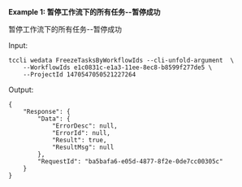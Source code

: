 **Example 1: 暂停工作流下的所有任务--暂停成功**

暂停工作流下的所有任务--暂停成功

Input: 

```
tccli wedata FreezeTasksByWorkflowIds --cli-unfold-argument  \
    --WorkflowIds e1c0831c-e1a3-11ee-8ec8-b8599f277de5 \
    --ProjectId 1470547050521227264
```

Output: 
```
{
    "Response": {
        "Data": {
            "ErrorDesc": null,
            "ErrorId": null,
            "Result": true,
            "ResultMsg": null
        },
        "RequestId": "ba5bafa6-e05d-4877-8f2e-0de7cc00305c"
    }
}
```


